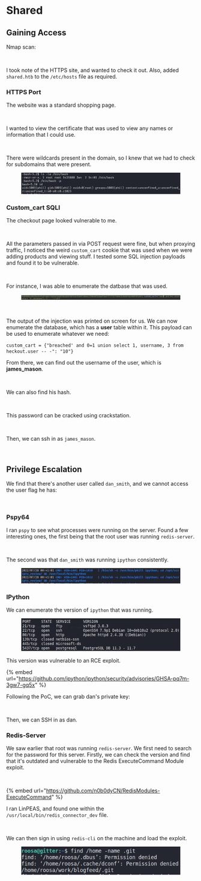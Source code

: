 # Shared

## Gaining Access

Nmap scan:

<figure><img src="../../../.gitbook/assets/image (5) (10).png" alt=""><figcaption></figcaption></figure>

I took note of the HTTPS site, and wanted to check it out. Also, added `shared.htb` to the `/etc/hosts` file as required.

### HTTPS Port

The website was a standard shopping page.

<figure><img src="../../../.gitbook/assets/image (20) (1) (1).png" alt=""><figcaption></figcaption></figure>

I wanted to view the certificate that was used to view any names or information that I could use.

<figure><img src="../../../.gitbook/assets/image (28) (3).png" alt=""><figcaption></figcaption></figure>

There were wildcards present in the domain, so I knew that we had to check for subdomains that were present.

<figure><img src="../../../.gitbook/assets/image (8) (1) (3).png" alt=""><figcaption></figcaption></figure>

### Custom\_cart SQLI

The checkout page looked vulnerable to me.&#x20;

<figure><img src="../../../.gitbook/assets/image (27) (3).png" alt=""><figcaption></figcaption></figure>

All the parameters passed in via POST request were fine, but when proxying traffic, I noticed the weird `custom_cart` cookie that was used when we were adding products and viewing stuff. I tested some SQL injection payloads and found it to be vulnerable.

<figure><img src="../../../.gitbook/assets/image (11) (7).png" alt=""><figcaption></figcaption></figure>

For instance, I was able to enumerate the datbase that was used.

<figure><img src="../../../.gitbook/assets/image (31) (1).png" alt=""><figcaption></figcaption></figure>

<figure><img src="../../../.gitbook/assets/image (17) (5) (1).png" alt=""><figcaption></figcaption></figure>

The output of the injection was printed on screen for us. We can now enumerate the database, which has a **user** table within it. This payload can be used to enumerate whatever we need:

```
custom_cart = {"breached' and 0=1 union select 1, username, 3 from heckout.user -- -": "10"}
```

From there, we can find out the username of the user, which is **james\_mason**.&#x20;

<figure><img src="../../../.gitbook/assets/image (23) (1) (3).png" alt=""><figcaption></figcaption></figure>

We can also find his hash.

<figure><img src="../../../.gitbook/assets/image (21) (1) (3).png" alt=""><figcaption></figcaption></figure>

This password can be cracked using crackstation.

<figure><img src="../../../.gitbook/assets/image (4) (1) (5) (2).png" alt=""><figcaption></figcaption></figure>

Then, we can ssh in as `james_mason`.&#x20;

<figure><img src="../../../.gitbook/assets/image (1) (1) (4).png" alt=""><figcaption></figcaption></figure>

## Privilege Escalation

We find that there's another user called `dan_smith`, and we cannot access the user flag he has:

<figure><img src="../../../.gitbook/assets/image (62) (3).png" alt=""><figcaption></figcaption></figure>

### Pspy64

I ran `pspy` to see what processes were running on the server. Found a few interesting ones, the first being that the root user was running `redis-server`.

<figure><img src="../../../.gitbook/assets/image (14) (1) (3).png" alt=""><figcaption></figcaption></figure>

The second was that `dan_smith` was running `ipython` consistently.

<figure><img src="../../../.gitbook/assets/image (10) (1) (1) (1).png" alt=""><figcaption></figcaption></figure>

### IPython

We can enumerate the version of `ipython` that was running.

<figure><img src="../../../.gitbook/assets/image (19) (5).png" alt=""><figcaption></figcaption></figure>

This version was vulnerable to an RCE exploit.

{% embed url="https://github.com/ipython/ipython/security/advisories/GHSA-pq7m-3gw7-gq5x" %}

Following the PoC, we can grab dan's private key:

<figure><img src="../../../.gitbook/assets/image (30) (1) (2).png" alt=""><figcaption></figcaption></figure>

Then, we can SSH in as dan.&#x20;

### Redis-Server

We saw earlier that root was running `redis-server`. We first need to search for the password for this server. Firstly, we can check the version and find that it's outdated and vulnerable to the Redis ExecuteCommand Module exploit.

<figure><img src="../../../.gitbook/assets/image (7) (1) (6).png" alt=""><figcaption></figcaption></figure>

{% embed url="https://github.com/n0b0dyCN/RedisModules-ExecuteCommand" %}

&#x20;I ran LinPEAS, and found one within the `/usr/local/bin/redis_connector_dev` file.

<figure><img src="../../../.gitbook/assets/image (12) (1) (1).png" alt=""><figcaption></figcaption></figure>

We can then sign in using `redis-cli` on the machine and load the exploit.

<figure><img src="../../../.gitbook/assets/image (2) (1) (3) (3).png" alt=""><figcaption></figcaption></figure>

<figure><img src="../../../.gitbook/assets/image (29) (1) (4).png" alt=""><figcaption></figcaption></figure>

